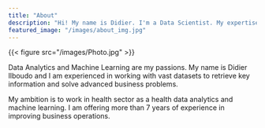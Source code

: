 ```yaml
---
title: "About"
description: "Hi! My name is Didier. I'm a Data Scientist. My expertise is in Health Analytics and prediction modeling."
featured_image: "/images/about_img.jpg"
---
```


{{< figure src="/images/Photo.jpg" >}}

Data Analytics and Machine Learning are my passions. My name is Didier Ilboudo and I am experienced in working with vast datasets to retrieve key information and solve advanced business problems.

My ambition is to work in health sector as a health data analytics and machine learning. I am offering more than 7 years of experience in improving business operations.
